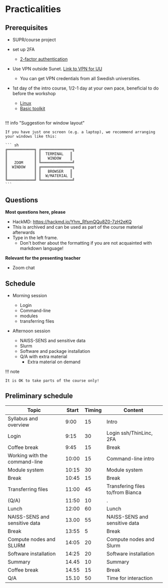 # Practicalities

## Prerequisites


- SUPR/course project
- set up 2FA
    - [2-factor authentication](https://www.uppmax.uu.se/support/user-guides/setting-up-two-factor-authentication/)

- Use VPN outside Sunet. [Link to VPN for UU](https://mp.uu.se/en/web/info/stod/it-telefoni/it-support/network-on-campus/vpn-service)
  - You can get VPN credentials from all Swedish universities.

- 1st day of the intro course, 1/2-1 day at your own pace, beneficial to do before the workshop

    - [Linux](https://uppmax.github.io/uppmax_intro/linux.html)
    - [Basic toolkit](https://uppmax.github.io/uppmax_intro/linux_basics.html)

## 

!!! info "Suggestion for window layout"

    If you have just one screen (e.g. a laptop), we recommend arranging your windows like this:

    ``` sh
    ╔════════════╗ ╔══════════════╗
    ║            ║ ║  TERMINAL   ║
    ║            ║ ║   WINDOW    ║
    ║   ZOOM     ║ ╚══════════════╝
    ║  WINDOW    ║ ╔══════════════╗
    ║            ║ ║   BROWSER   ║
    ║            ║ ║  W/MATERIAL ║
    ╚════════════╝ ╚══════════════╝
    ```
## Questions

**Most questions here, please**

- HackMD: <https://hackmd.io/Yhm_RfsmQQu8Z0-7zH2eKQ>
- This is archived and can be used as part of the course material afterwards
- Type in the left frame. 
    - Don't bother about the formatting if you are not acquainted with markdown language!

**Relevant for the presenting teacher**

- Zoom chat

## Schedule

- Morning session
    - Login
    - Command-line
    - modules
    - transferring files

- Afternoon session
    - NAISS-SENS and sensitive data
    - Slurm
    - Software and package installation
    - Q/A with extra material
        - Extra material on demand  

!!! note
 
    It is OK to take parts of the course only!

## Preliminary schedule 

|Topic                        |Start|Timing|Content                         |
|-----------------------------|-----|------|--------------------------------|
|Syllabus and overview        | 9:00|15    |Intro                           |
|Login                        | 9:15|30    |Login ssh/ThinLinc, 2FA         |
|Coffee break                 | 9:45|15    |Break                           |
|Working with the command-line|10:00|15    |Command-line intro              |
|Module system                |10:15|30    |Module system                   |
|Break                        |10:45|15    |Break                           |
|Transferring files           |11:00|45    |Transfering files to/from Bianca|
|(Q/A)                        |11:50|10    |.                               |
|Lunch                        |12:00|60    |Lunch                           | 
|NAISS-SENS and sensitive data|13.00|55    |NAISS-SENS and sensitive data   |
|Break                        |13:55|5     |Break                           |
|Compute nodes and SLURM      |14:05|20    |Compute nodes and Slurm         |
|Software installation        |14:25|20    |Software installation           |
|Summary                      |14.45|10    |Summary                         |
|Coffee break                 |14.55|15    |Break                           |
|Q/A                          |15.10|50    |Time for interaction            |


